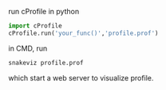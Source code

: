 run cProfile in python

```python
import cProfile
cProfile.run('your_func()','profile.prof')
```

in CMD, run

```bash
snakeviz profile.prof
```
which start a web server to visualize profile.

